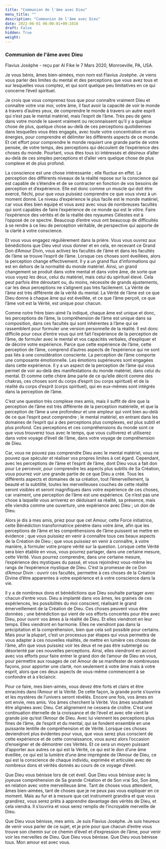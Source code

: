 ```yaml
---
title: "Communion de l'âme avec Dieu"
menu_title: ""
description: "Communion de l'âme avec Dieu"
date: 2022-06-01 06:00:01+00:1018
draft: False
hidden: True
weight:
---
```

### Communion de l'âme avec Dieu

Flavius Josèphe - reçu par Al Fike le 7 Mars 2020, Monroeville, PA, USA.

Je vous bénis, âmes bien-aimées, mon nom est Flavius Josèphe. Je viens vous parler des limites du mental et des perceptions que vous avez tous et sur lesquelles vous comptez, et qui sont quelque peu limitatives en ce qui concerne l’éveil spirituel.

Je crois que vous comprenez tous que pour connaître vraiment Dieu et connaître votre vrai moi, votre âme, il faut avoir la capacité de voir le monde à travers d’autres yeux, de comprendre le monde à travers un autre esprit qui n’est pas le mental matériel, mais l’esprit de l’âme. Très peu de gens dans votre monde le savent vraiment ou reconnaissent qu’il y a quelque chose de plus, quelque chose au-delà de ces perceptions quotidiennes dans lesquelles vous êtes engagés, avec toute votre concentration et vos énergies, pour comprendre et délimiter les différents aspects de ce monde. Et cet effort pour comprendre le monde requiert une grande partie de votre pensée, de votre temps, des perceptions qui découlent de l’expérience des choses du monde. Pourtant, vous êtes tous ici intéressés et désireux d’aller au-delà de ces simples perceptions et d’aller vers quelque chose de plus complexe et de plus profond.

La conscience est une chose intéressante ; elle fluctue en effet. La perception des différents niveaux de la réalité repose sur la conscience qui est capable de s’étendre et de se contracter en fonction de vos besoins de perception et d’expérience. Elle est donc comme un muscle qui doit être exercé, fléchi, pour que vous puissiez comprendre ce que vous vivez à un moment donné. Le niveau d’expérience le plus facile est le monde matériel, car vous êtes bien équipé et vous avez avec vous de nombreuses facultés qui sont capables de faire l’expérience de ce monde qui est le vôtre. Faire l’expérience des vérités et de la réalité des royaumes Célestes est à l’opposé de ce spectre. Beaucoup d’entre vous ont beaucoup de difficultés à se rendre à ce lieu de perception véritable, de perspective qui apporte de la clarté à votre conscience.

Et vous vous engagez régulièrement dans la prière. Vous vous ouvrez aux bénédictions que Dieu veut vous donner et en cela, en recevant ce Grand Don d’Amour Divin, vous activez les facultés de l’âme et dans les facultés de l’âme se trouve l’esprit de l’âme. Lorsque ces choses sont éveillées, alors la perception change effectivement. Il y a un grand flux d’informations qui est en dehors de la normalité du monde matériel. Ainsi, un grand changement se produit dans votre mental et dans votre âme, de sorte que vous voyez les deux, celui du matériel, mais celui du spirituel élevé. Cela peut parfois être déroutant ou, du moins, nécessite de grands ajustements, car les deux perceptions ne s’alignent pas très facilement. La Vérité de l’âme est très différente de la vérité du mental. La Vérité de l’âme est ce que Dieu donne à chaque âme qui est éveillée, et ce que l’âme perçoit, ce que l’âme voit est la Vérité, est unique pour chacun.

Comme notre frère bien-aimé l’a indiqué, chaque âme est unique et donc, les perceptions de l’âme, la compréhension de l’âme est unique dans sa composition, dans ces facultés qui sont inhérentes à l’âme qui se rassemblent pour formuler une version personnelle de la réalité. Il est donc difficile pour ceux d’entre vous qui ont fait l’expérience de la perception de l’âme, de formuler avec le mental et vos capacités verbales, d’expliquer et de décrire votre expérience. Parce que cette expérience de l’âme, cette perception de l’âme, comprend d’autres aspects de l’expérience qui ne sont pas liés à une considération consciente. La perception de l’âme comporte une composante émotionnelle. Les émotions supérieures sont engagées dans cette expérience. Il y a un aspect de la perception de l’âme qui vous permet de voir au-delà des manifestations du monde matériel, dans celui du mental. Et comme cette chère âme parle de ce qu’elle décrit comme des chakras, ces choses sont du corps d’esprit (ou corps spirituel) et de la réalité du corps d’esprit (corps spirituel), qui en eux-mêmes sont intégrés dans la perception de l’âme.

C’est une question très complexe mes amis, mais il suffit de dire que la perception de l’âme est très différente de la perception matérielle, et que la perception de l’âme a une profondeur et une ampleur qui vont bien au-delà de ce que l’esprit peut comprendre ; le mental matériel, en entrant dans les domaines de l’esprit qui a des perceptions plus complexes, est plus subtil et plus profond. Ces perceptions et ces compréhensions du monde sont ce que vous trouverez tous avec le temps, que vous cultiverez et utiliserez dans votre voyage d’éveil de l’âme, dans votre voyage de compréhension de Dieu.

Car, vous ne pouvez pas comprendre Dieu avec le mental matériel, vous ne pouvez que spéculer et réaliser vos propres limites à cet égard. Cependant, avec les perceptions de l’âme et l’esprit de l’âme, dont Dieu vous a fait don pour Le percevoir, pour comprendre les aspects plus subtils de Sa Création, vous pourrez voir une grande partie de ce que Dieu a créé. Tous les différents aspects et domaines de sa création, tout l’émerveillement, la beauté et la subtilité, toutes les merveilleuses couches de cette réalité seront visibles et seront magnifiques dans votre expérience de ces choses, car vraiment, une perception de l’âme est une expérience. Ce n’est pas une chose à laquelle vous arriverez en déduisant sa réalité, sa présence, mais elle viendra comme une ouverture, une expérience avec Dieu ; un don de Dieu.

Alors je dis à mes amis, priez pour que cet Amour, cette Force initiatrice, cette Bénédiction transformatrice pénètre dans votre âme, afin que les perceptions de l’âme et les compréhensions de l’âme puissent se mettre en évidence ; que vous puissiez en venir à connaître tous ces beaux aspects de la Création de Dieu ; que vous puissiez en venir à connaître, à votre manière, à formuler votre propre vérité sur la question. Lorsque cette Vérité sera bien établie en vous, vous pourrez partager, dans une certaine mesure, cette Vérité. Vous pourrez comprendre, dans une certaine mesure, l’expérience des mystiques du passé, et vous rejoindrez vous-même les rangs de l’expérience mystique de Dieu. C’est la promesse de ce Don d’Amour Divin : ouvrir ces facultés, permettre à ces choses de la Création Divine d’être apparentes à votre expérience et à votre conscience dans la vie.

Il y a de nombreux dons et bénédictions que Dieu souhaite partager avec chacun d’entre vous. Dieu a implanté dans vos âmes, les graines de ces expériences, les possibilités du moi conscient, réalisant le grand émerveillement de la Création de Dieu. Ces choses peuvent vous être données ; une bénédiction qui vient de vos efforts concertés pour être avec Dieu, pour ouvrir vos âmes à la réalité de Dieu. Et elles viendront en leur temps. Elles viendront en harmonie. Elles ne viendront pas dans la précipitation et la compréhension, bien que cela soit possible pour certains. Mais pour la plupart, c’est un processus par étapes qui vous permettra de vous adapter à ces nouvelles réalités, de mettre en lumière ces choses de l’âme, afin que vous puissiez voir les deux et ne pas être submergé ou désorienté par ces nouvelles perceptions. Ainsi, elles viendront en accord avec vos efforts pour faire entrer le grand don de l’amour de Dieu en vous, pour permettre aux rouages de cet Amour de se manifester de nombreuses façons, pour apporter une clarté, non seulement à votre âme mais à votre esprit, alors que ces deux aspects de vous-même commencent à se confondre et à s’éclaircir.

Pour ce faire, mes bien-aimés, vous devez être forts et clairs et être enracinés dans l’Amour et la Vérité. De cette façon, la grande porte s’ouvrira et les mystères de l’univers seront révélés. Encore une fois, vos âmes en ont envie, mes amis. Vos âmes cherchent la Vérité. Vos âmes souhaitent être alignées avec Dieu. Cet alignement ne cessera de croître. C’est une continuation éternelle de la croissance et de l’éveil et avec elle vient la grande joie qu’est l’Amour de Dieu. Avec lui viennent les perceptions plus fines de l’âme, de l’esprit et du mental, qui se fondent ensemble en une puissante lentille de compréhension et de Vérité. Lorsque ces choses deviendront plus évidentes pour vous, que vous serez plus conscient de cette expérience et de cette connaissance, vous aurez alors l’occasion d’enseigner et de démontrer ces Vérités. Et ce sera un moyen puissant d’apporter aux autres ce qui est la Vérité, ce qui est le don d’une âme éveillée, ce qui est la lumière d’une âme imprégnée de l’Amour de Dieu, ce qui est la conscience de chaque individu, exprimée et articulée avec de nombreux dons et vérités donnés au cours de ce voyage d’éveil.

Que Dieu vous bénisse lors de cet éveil. Que Dieu vous bénisse avec la joyeuse compréhension de Sa grande Création et de Son vrai Soi, Son âme, en relation avec votre merveilleuse âme. Tant de choses vous attendent, âmes bien-aimées, tant de choses que je ne peux pas vous expliquer en ce moment. Mais au fur et à mesure que cet instrument grandira et que vous grandirez, vous serez prêts à apprendre davantage des vérités de Dieu, et cela viendra. Il s’ouvrira et vous serez remplis de l’incroyable merveille de Dieu.

Que Dieu vous bénisse, mes amis. Je suis Flavius Josèphe. Je suis heureux de venir vous parler de ce sujet, et je prie pour que chacun d’entre vous trouve son chemin sur ce chemin d’éveil et d’expression de l’âme, pour venir voir les merveilles de Dieu. Que Dieu vous bénisse. Que Dieu vous bénisse tous. Mon amour est avec vous.
